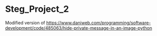 # Steg_Project_2
Modified version of https://www.daniweb.com/programming/software-development/code/485063/hide-private-message-in-an-image-python
